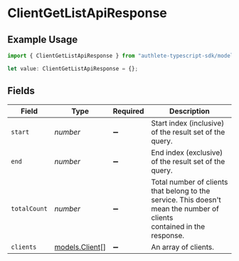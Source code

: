 # ClientGetListApiResponse

## Example Usage

```typescript
import { ClientGetListApiResponse } from "authlete-typescript-sdk/models/operations";

let value: ClientGetListApiResponse = {};
```

## Fields

| Field                                                                                                                   | Type                                                                                                                    | Required                                                                                                                | Description                                                                                                             |
| ----------------------------------------------------------------------------------------------------------------------- | ----------------------------------------------------------------------------------------------------------------------- | ----------------------------------------------------------------------------------------------------------------------- | ----------------------------------------------------------------------------------------------------------------------- |
| `start`                                                                                                                 | *number*                                                                                                                | :heavy_minus_sign:                                                                                                      | Start index (inclusive) of the result set of the query.<br/>                                                            |
| `end`                                                                                                                   | *number*                                                                                                                | :heavy_minus_sign:                                                                                                      | End index (exclusive) of the result set of the query.<br/>                                                              |
| `totalCount`                                                                                                            | *number*                                                                                                                | :heavy_minus_sign:                                                                                                      | Total number of clients that belong to the service. This doesn't mean the number of clients<br/>contained in the response.<br/> |
| `clients`                                                                                                               | [models.Client](../../models/client.md)[]                                                                               | :heavy_minus_sign:                                                                                                      | An array of clients.<br/>                                                                                               |